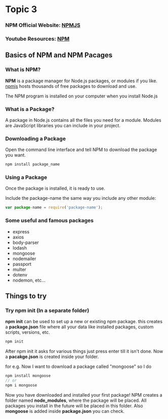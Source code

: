# Topic 3

### NPM Official Website: [NPMJS](www.npmjs.com)
### Youtube Resources: [NPM](https://youtu.be/jHDhaSSKmB0)

## Basics of NPM and NPM Pacages

### What is NPM?

**NPM** is a package manager for Node.js packages, or modules if you like. [npmjs](www.npmjs.com) hosts thousands of free packages to download and use.

The NPM program is installed on your computer when you install Node.js

### What is a Package?

A package in Node.js contains all the files you need for a module.
Modules are JavaScript libraries you can include in your project.

### Downloading a Package

Open the command line interface and tell NPM to download the package you want.

```javascript
npm install package_name
```

### Using a Package

Once the package is installed, it is ready to use.

Include the package-name the same way you include any other module:

```javascript
var package-name = require('package-name');
```

### Some useful and famous packages

- express
- axios
- body-parser
- lodash
- mongoose
- nodemailer
- passport
- multer
- dotenv
- nodemon, etc...

## Things to try

### Try npm init (In a separate folder)

**npm init** can be used to set up a new or existing npm package.
this creates a **package.json** file where all your data like installed packages, custom scripts, versions, etc.

```javascript
npm init
```

After npm init it asks for various things just press enter till it isn't done.
Now a **pacakge.json** is created inside your folder.

for e.g. Now I want to download a package called "mongoose" so I do

```javascript
npm install mongoose
// or
npm i mongoose
```

Now you have downloaded and installed your first package!
NPM creates a folder named **node_modules**, where the package will be placed. All packages you install in the future will be placed in this folder. Also **mongoose** is added inside **package.json** you can check.
